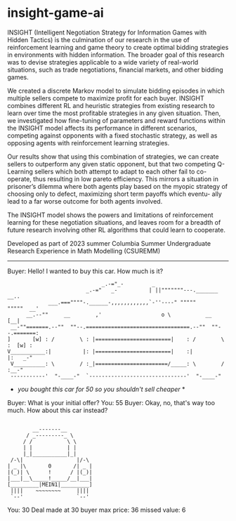 # insight-game-ai



INSIGHT (Intelligent Negotiation Strategy for Information Games
with Hidden Tactics) is the culmination of our research in the use of
reinforcement learning and game theory to create optimal bidding strategies in environments with hidden information.
The broader goal of this research was to devise strategies applicable to a wide variety of real-world
situations, such as trade negotiations, financial markets, and other bidding games.

We created a discrete Markov model to simulate bidding
episodes in which multiple sellers compete to maximize profit for each
buyer. INSIGHT combines different RL and heuristic strategies from existing research to learn over time the most profitable strategies in any
given situation. Then, we investigated how fine-tuning of parameters and
reward functions within the INSIGHT model affects its performance in
different scenarios, competing against opponents with a fixed stochastic
strategy, as well as opposing agents with reinforcement learning strategies.

Our results show that using this combination of strategies, we can create
sellers to outperform any given static opponent, but that two competing
Q-Learning sellers which both attempt to adapt to each other fail to co-
operate, thus resulting in low pareto efficiency. This mirrors a situation in
prisoner’s dilemma where both agents play based on the myopic strategy
of choosing only to defect, maximizing short term payoffs which eventu-
ally lead to a far worse outcome for both agents involved.

The INSIGHT model shows the powers and limitations of reinforcement learning for these
negotiation situations, and leaves room for a breadth of future research
involving other RL algorithms that could learn to cooperate.

Developed as part of 2023 summer Columbia Summer Undergraduate Research Experience in Math Modelling (CSUREMM)

- - - - - - - -

Buyer: Hello! I wanted to buy this car. How much is it?
```
                              _.-="_-         _
                         _.-="   _-          | ||"""""""---._______     __..
             ___.===""""-.______-,,,,,,,,,,,,`-''----" """""       """""  __'
      __.--""     __        ,'                   o \           __        [__|
 __-""=======.--""  ""--.=================================.--""  ""--.=======:
]       [w] : /        \ : |========================|    : /        \ :  [w] :
V___________:|          |: |========================|    :|          |:   _-"
 V__________: \        / :_|=======================/_____: \        / :__-"
 -----------'  "-____-"  `-------------------------------'  "-____-"
```
* *you bought this car for 50 so you shouldn't sell cheaper* *

Buyer: What is your initial offer?
You: 55
Buyer: Okay, no, that's way too much. How about this car instead?
```

        __-------__
      / _---------_ \
     / /           \ \
     | |           | |
     |_|___________|_|
 /-\|                 |/-\
| _ |\       0       /| _ |
|(_)| \      !      / |(_)|
|___|__\_____!_____/__|___|
[_________|MEIN1|_________]
 ||||    ~~~~~~~~     ||||
 `--'                 `--'
```
You: 30
Deal made at 30
buyer max price: 36
missed value: 6